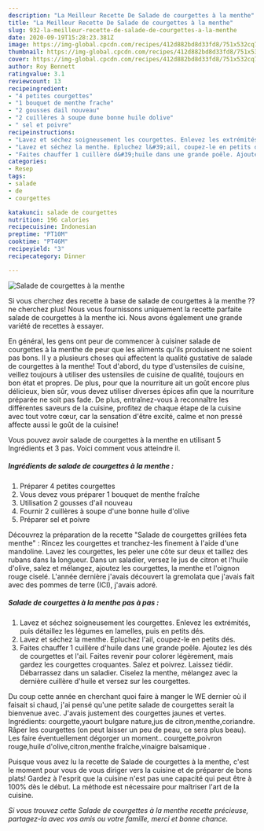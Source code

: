 ```yaml
---
description: "La Meilleur Recette De Salade de courgettes à la menthe"
title: "La Meilleur Recette De Salade de courgettes à la menthe"
slug: 932-la-meilleur-recette-de-salade-de-courgettes-a-la-menthe
date: 2020-09-19T15:28:23.381Z
image: https://img-global.cpcdn.com/recipes/412d882bd8d33fd8/751x532cq70/salade-de-courgettes-a-la-menthe-photo-principale-de-la-recette.jpg
thumbnail: https://img-global.cpcdn.com/recipes/412d882bd8d33fd8/751x532cq70/salade-de-courgettes-a-la-menthe-photo-principale-de-la-recette.jpg
cover: https://img-global.cpcdn.com/recipes/412d882bd8d33fd8/751x532cq70/salade-de-courgettes-a-la-menthe-photo-principale-de-la-recette.jpg
author: Roy Bennett
ratingvalue: 3.1
reviewcount: 13
recipeingredient:
- "4 petites courgettes"
- "1 bouquet de menthe frache"
- "2 gousses dail nouveau"
- "2 cuillères à soupe dune bonne huile dolive"
- " sel et poivre"
recipeinstructions:
- "Lavez et séchez soigneusement les courgettes. Enlevez les extrémités, puis détaillez les légumes en lamelles, puis en petits dés."
- "Lavez et séchez la menthe. Epluchez l&#39;ail, coupez-le en petits dés."
- "Faites chauffer 1 cuillère d&#39;huile dans une grande poêle. Ajoutez les dés de courgettes et l&#39;ail. Faites revenir pour colorer légèrement, mais gardez les courgettes croquantes. Salez et poivrez. Laissez tiédir. Débarrassez dans un saladier. Ciselez la menthe, mélangez avec la dernière cuillère d&#39;huile et versez sur les courgettes."
categories:
- Resep
tags:
- salade
- de
- courgettes

katakunci: salade de courgettes 
nutrition: 196 calories
recipecuisine: Indonesian
preptime: "PT10M"
cooktime: "PT46M"
recipeyield: "3"
recipecategory: Dinner

---
```



![Salade de courgettes à la menthe](https://img-global.cpcdn.com/recipes/412d882bd8d33fd8/751x532cq70/salade-de-courgettes-a-la-menthe-photo-principale-de-la-recette.jpg)

Si vous cherchez des recette à base de salade de courgettes à la menthe ?? ne cherchez plus! Nous vous fournissons uniquement la recette parfaite salade de courgettes à la menthe ici. Nous avons également une grande variété de recettes à essayer.

En général, les gens ont peur de commencer à cuisiner salade de courgettes à la menthe de peur que les aliments qu'ils produisent ne soient pas bons. Il y a plusieurs choses qui affectent la qualité gustative de salade de courgettes à la menthe! Tout d'abord, du type d'ustensiles de cuisine, veillez toujours à utiliser des ustensiles de cuisine de qualité, toujours en bon état et propres. De plus, pour que la nourriture ait un goût encore plus délicieux, bien sûr, vous devez utiliser diverses épices afin que la nourriture préparée ne soit pas fade. De plus, entraînez-vous à reconnaître les différentes saveurs de la cuisine, profitez de chaque étape de la cuisine avec tout votre cœur, car la sensation d'être excité, calme et non pressé affecte aussi le goût de la cuisine!

<!--inarticleads1-->

Vous pouvez avoir salade de courgettes à la menthe en utilisant 5 Ingrédients et 3 pas. Voici comment vous atteindre il.

##### Ingrédients de salade de courgettes à la menthe :

1. Préparer 4 petites courgettes
1. Vous devez vous préparer 1 bouquet de menthe fraîche
1. Utilisation 2 gousses d&#39;ail nouveau
1. Fournir 2 cuillères à soupe d&#39;une bonne huile d&#39;olive
1. Préparer  sel et poivre


Découvrez la préparation de la recette &#34;Salade de courgettes grillées feta menthe&#34; : Rincez les courgettes et tranchez-les finement à l&#39;aide d&#39;une mandoline. Lavez les courgettes, les peler une côte sur deux et taillez des rubans dans la longueur. Dans un saladier, versez le jus de citron et l&#39;huile d&#39;olive, salez et mélangez, ajoutez les courgettes, la menthe et l&#39;oignon rouge ciselé. L&#39;année dernière j&#39;avais découvert la gremolata que j&#39;avais fait avec des pommes de terre (ICI), j&#39;avais adoré. 

<!--inarticleads2-->

##### Salade de courgettes à la menthe pas à pas :

1. Lavez et séchez soigneusement les courgettes. Enlevez les extrémités, puis détaillez les légumes en lamelles, puis en petits dés.
1. Lavez et séchez la menthe. Epluchez l&#39;ail, coupez-le en petits dés.
1. Faites chauffer 1 cuillère d&#39;huile dans une grande poêle. Ajoutez les dés de courgettes et l&#39;ail. Faites revenir pour colorer légèrement, mais gardez les courgettes croquantes. Salez et poivrez. Laissez tiédir. Débarrassez dans un saladier. Ciselez la menthe, mélangez avec la dernière cuillère d&#39;huile et versez sur les courgettes.


Du coup cette année en cherchant quoi faire à manger le WE dernier où il faisait si chaud, j&#39;ai pensé qu&#39;une petite salade de courgettes serait la bienvenue avec. J&#39;avais justement des courgettes jaunes et vertes. Ingrédients: courgette,yaourt bulgare nature,jus de citron,menthe,coriandre. Râper les courgettes (on peut laisser un peu de peau, ce sera plus beau). Les faire éventuellement dégorger un moment.. courgette,poivron rouge,huile d&#39;olive,citron,menthe fraîche,vinaigre balsamique . 

<!--inarticleads1-->

<p>
Puisque vous avez lu la recette de Salade de courgettes à la menthe, c'est le moment pour vous de vous diriger vers la cuisine et de préparer de bons plats! Gardez à l'esprit que la cuisine n'est pas une capacité qui peut être à 100% dès le début. La méthode est nécessaire pour maîtriser l'art de la cuisine.
</p>

<p>
<i>Si vous trouvez cette Salade de courgettes à la menthe recette précieuse, partagez-la avec vos amis ou votre famille, merci et bonne chance.</i>
</p>
